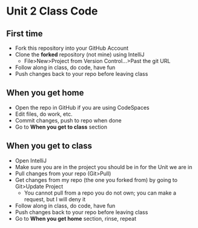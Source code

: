 # Unit 2 Class Code

## First time
* Fork this repository into your GitHub Account
* Clone the **forked** repository (not mine) using IntelliJ
  * File>New>Project from Version Control...>Past the git URL
* Follow along in class, do code, have fun
* Push changes back to your repo before leaving class

## When you get home
* Open the repo in GitHub if you are using CodeSpaces
* Edit files, do work, etc.
* Commit changes, push to repo when done
* Go to **When you get to class** section

## When you get to class
* Open IntelliJ
* Make sure you are in the project you should be in for the Unit we are in
* Pull changes from your repo (Git>Pull)
* Get changes from my repo (the one you forked from) by going to Git>Update Project
  * You cannot pull from a repo you do not own; you can make a request, but I will deny it
* Follow along in class, do code, have fun
* Push changes back to your repo before leaving class
* Go to **When you get home** section, rinse, repeat